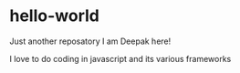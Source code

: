 # hello-world
Just another reposatory
I am Deepak here!

I love to do coding in javascript and its various frameworks
